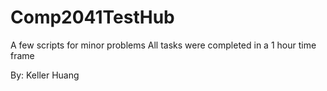 # Comp2041TestHub

A few scripts for minor problems
All tasks were completed in a 1 hour time frame

By: Keller Huang
